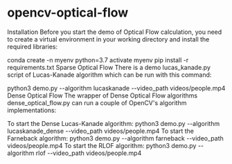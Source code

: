# opencv-optical-flow

Installation
Before you start the demo of Optical Flow calculation, you need to create a virtual environment in your working directory and install the required libraries:

conda create -n myenv python=3.7
activate myenv
pip install -r requirements.txt
Sparse Optical Flow
There is a demo lucas_kanade.py script of Lucas-Kanade algorithm which can be run with this command:

python3 demo.py --algorithm lucaskanade --video_path videos/people.mp4
Dense Optical Flow
The wrapper of Dense Optical Flow algorithms dense_optical_flow.py can run a couple of OpenCV's algorithm implementations:

To start the Dense Lucas-Kanade algorithm:
python3 demo.py --algorithm lucaskanade_dense --video_path videos/people.mp4
To start the Farneback algorithm:
python3 demo.py --algorithm farneback --video_path videos/people.mp4
To start the RLOF algorithm:
python3 demo.py --algorithm rlof --video_path videos/people.mp4
